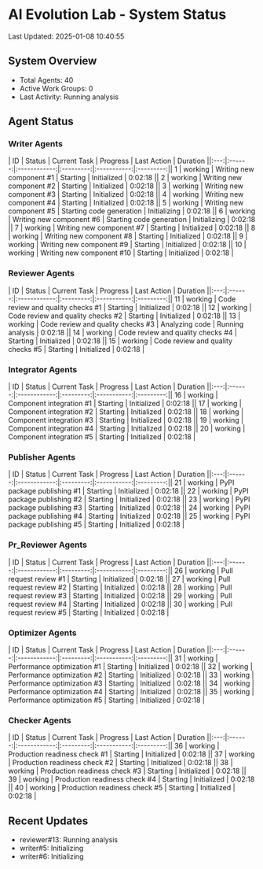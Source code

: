 # AI Evolution Lab - System Status
Last Updated: 2025-01-08 10:40:55

## System Overview
- Total Agents: 40
- Active Work Groups: 0
- Last Activity: Running analysis

## Agent Status

### Writer Agents
| ID | Status | Current Task | Progress | Last Action | Duration ||:---:|:------:|:------------:|:---------:|:-----------:|:---------:|| 1 | working | Writing new component #1 | Starting | Initialized | 0:02:18 || 2 | working | Writing new component #2 | Starting | Initialized | 0:02:18 || 3 | working | Writing new component #3 | Starting | Initialized | 0:02:18 || 4 | working | Writing new component #4 | Starting | Initialized | 0:02:18 || 5 | working | Writing new component #5 | Starting code generation | Initializing | 0:02:18 || 6 | working | Writing new component #6 | Starting code generation | Initializing | 0:02:18 || 7 | working | Writing new component #7 | Starting | Initialized | 0:02:18 || 8 | working | Writing new component #8 | Starting | Initialized | 0:02:18 || 9 | working | Writing new component #9 | Starting | Initialized | 0:02:18 || 10 | working | Writing new component #10 | Starting | Initialized | 0:02:18 |
### Reviewer Agents
| ID | Status | Current Task | Progress | Last Action | Duration ||:---:|:------:|:------------:|:---------:|:-----------:|:---------:|| 11 | working | Code review and quality checks #1 | Starting | Initialized | 0:02:18 || 12 | working | Code review and quality checks #2 | Starting | Initialized | 0:02:18 || 13 | working | Code review and quality checks #3 | Analyzing code | Running analysis | 0:02:18 || 14 | working | Code review and quality checks #4 | Starting | Initialized | 0:02:18 || 15 | working | Code review and quality checks #5 | Starting | Initialized | 0:02:18 |
### Integrator Agents
| ID | Status | Current Task | Progress | Last Action | Duration ||:---:|:------:|:------------:|:---------:|:-----------:|:---------:|| 16 | working | Component integration #1 | Starting | Initialized | 0:02:18 || 17 | working | Component integration #2 | Starting | Initialized | 0:02:18 || 18 | working | Component integration #3 | Starting | Initialized | 0:02:18 || 19 | working | Component integration #4 | Starting | Initialized | 0:02:18 || 20 | working | Component integration #5 | Starting | Initialized | 0:02:18 |
### Publisher Agents
| ID | Status | Current Task | Progress | Last Action | Duration ||:---:|:------:|:------------:|:---------:|:-----------:|:---------:|| 21 | working | PyPI package publishing #1 | Starting | Initialized | 0:02:18 || 22 | working | PyPI package publishing #2 | Starting | Initialized | 0:02:18 || 23 | working | PyPI package publishing #3 | Starting | Initialized | 0:02:18 || 24 | working | PyPI package publishing #4 | Starting | Initialized | 0:02:18 || 25 | working | PyPI package publishing #5 | Starting | Initialized | 0:02:18 |
### Pr_Reviewer Agents
| ID | Status | Current Task | Progress | Last Action | Duration ||:---:|:------:|:------------:|:---------:|:-----------:|:---------:|| 26 | working | Pull request review #1 | Starting | Initialized | 0:02:18 || 27 | working | Pull request review #2 | Starting | Initialized | 0:02:18 || 28 | working | Pull request review #3 | Starting | Initialized | 0:02:18 || 29 | working | Pull request review #4 | Starting | Initialized | 0:02:18 || 30 | working | Pull request review #5 | Starting | Initialized | 0:02:18 |
### Optimizer Agents
| ID | Status | Current Task | Progress | Last Action | Duration ||:---:|:------:|:------------:|:---------:|:-----------:|:---------:|| 31 | working | Performance optimization #1 | Starting | Initialized | 0:02:18 || 32 | working | Performance optimization #2 | Starting | Initialized | 0:02:18 || 33 | working | Performance optimization #3 | Starting | Initialized | 0:02:18 || 34 | working | Performance optimization #4 | Starting | Initialized | 0:02:18 || 35 | working | Performance optimization #5 | Starting | Initialized | 0:02:18 |
### Checker Agents
| ID | Status | Current Task | Progress | Last Action | Duration ||:---:|:------:|:------------:|:---------:|:-----------:|:---------:|| 36 | working | Production readiness check #1 | Starting | Initialized | 0:02:18 || 37 | working | Production readiness check #2 | Starting | Initialized | 0:02:18 || 38 | working | Production readiness check #3 | Starting | Initialized | 0:02:18 || 39 | working | Production readiness check #4 | Starting | Initialized | 0:02:18 || 40 | working | Production readiness check #5 | Starting | Initialized | 0:02:18 |

## Recent Updates
- reviewer#13: Running analysis
- writer#5: Initializing
- writer#6: Initializing
